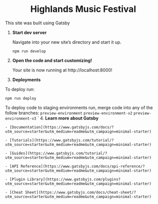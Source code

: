 <h1 align="center">
 Highlands Music Festival
</h1>

This site was built using Gatsby

1.  **Start dev server**

    Navigate into your new site’s directory and start it up.

    ```
    npm run develop
    ```

2.  **Open the code and start customizing!**

    Your site is now running at http://localhost:8000!

3.  **Deployments**

To deploy run:

```
npm run deploy
```

To deploy code to staging environments run, merge code into any of the follow branches:
`preview-environment`
`preview-environment-v2`
`preview-environment-v3`
` 4. **Learn more about Gatsby**

    - [Documentation](https://www.gatsbyjs.com/docs/?utm_source=starter&utm_medium=readme&utm_campaign=minimal-starter)

    - [Tutorials](https://www.gatsbyjs.com/tutorial/?utm_source=starter&utm_medium=readme&utm_campaign=minimal-starter)

    - [Guides](https://www.gatsbyjs.com/tutorial/?utm_source=starter&utm_medium=readme&utm_campaign=minimal-starter)

    - [API Reference](https://www.gatsbyjs.com/docs/api-reference/?utm_source=starter&utm_medium=readme&utm_campaign=minimal-starter)

    - [Plugin Library](https://www.gatsbyjs.com/plugins?utm_source=starter&utm_medium=readme&utm_campaign=minimal-starter)

    - [Cheat Sheet](https://www.gatsbyjs.com/docs/cheat-sheet/?utm_source=starter&utm_medium=readme&utm_campaign=minimal-starter)
